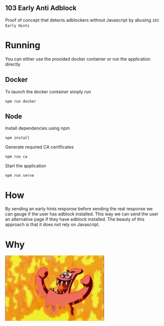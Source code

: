 103 Early Anti Adblock
----------------------
Proof of concept that detects adblockers without Javascript by abusing `103 Early Hints`

# Running
You can either use the provided docker container or run the application directly

## Docker
To launch the docker container simply run
```shell
npm run docker
```

## Node
Install dependencies using npm
```shell
npm install
```

Generate required CA certificates
```shell
npm run ca
```

Start the application
```shell
npm run serve
```

# How
By sending an early hints response before sending the real response we can gauge if the user has adblock installed. 
This way we can send the user an alternative page if they have adblock installed.
The beauty of this approach is that it does not rely on Javascript.

# Why
![For evil](img/patrick-star-evil-laugh.gif)